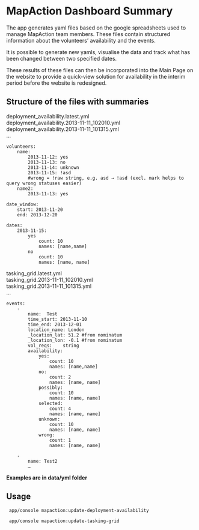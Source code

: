 MapAction Dashboard Summary
========================

The app generates yaml files based on the google spreadsheets used to manage MapAction team members. These files contain structured information about the volunteers’ availability and the events.

It is possible to generate new yamls, visualise the data and track what has been changed between two specified dates.

These results of these files can then be incorporated into the Main Page on the website to provide a quick-view solution for availability in the interim period before the website is redesigned.


Structure of the files with summaries
----------------------------------

deployment_availability.latest.yml  
deployment_availability.2013-11-11_102010.yml  
deployment_availability.2013-11-11_101315.yml  
...

```
volunteers:
    name:
        2013-11-12: yes
        2013-11-13: no
        2013-11-14: unknown
        2013-11-15: !asd
        #wrong = !raw string, e.g. asd → !asd (excl. mark helps to query wrong statuses easier)
    name2:
        2013-11-13: yes

date_window:
    start: 2013-11-20
    end: 2013-12-20

dates:
    2013-11-15:
        yes
            count: 10
            names: [name,name]
        no
            count: 10
            names: [name, name]
```

tasking_grid.latest.yml  
tasking_grid.2013-11-11_102010.yml  
tasking_grid.2013-11-11_101315.yml  
...

```
events:
    -
        name:  Test
        time_start: 2013-11-10
        time_end: 2013-12-01
        location_name: London
        _location_lat: 51.2 #from nominatum
        _location_lon: -0.1 #from nominatum
        vol_reqs:    string
        availability:
            yes:
                count: 10
                names: [name,name]
            no:
                count: 2
                names: [name, name]
            possibly:
                count: 10
                names: [name, name]
            selected:
                count: 4
                names: [name, name]
            unknown:
                count: 10
                names: [name, name]
            wrong:
                count: 1
                names: [name, name]

    -
        name: Test2
        …
```

__Examples are in data/yml folder__

Usage
----------------------------------

```
 app/console mapaction:update-deployment-availability
```

```
 app/console mapaction:update-tasking-grid
```
